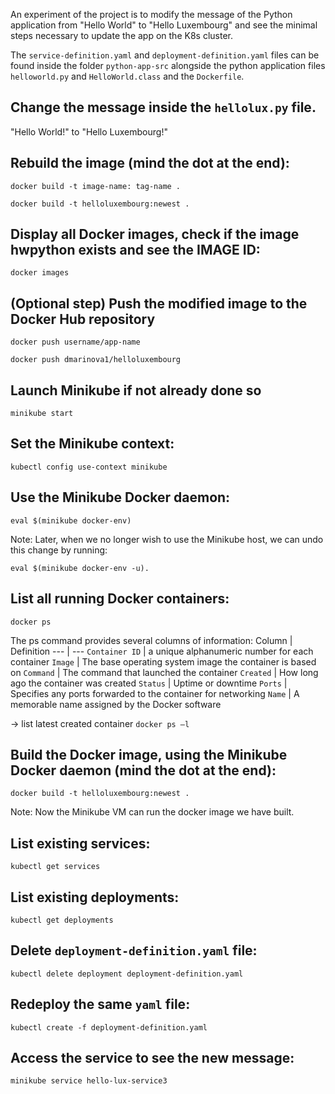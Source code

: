 An experiment of the project is to modify the message of the Python application from "Hello World" to "Hello Luxembourg" and see the minimal steps necessary to update the app on the K8s cluster.

The `service-definition.yaml` and `deployment-definition.yaml` files can be found inside the folder `python-app-src` alongside the python application files `helloworld.py` and `HelloWorld.class` and the `Dockerfile`.

## Change the message inside the `hellolux.py` file.

"Hello World!" to "Hello Luxembourg!"

## Rebuild the image (mind the dot at the end):

`docker build -t image-name: tag-name .`

`docker build -t helloluxembourg:newest .`

## Display all Docker images, check if the image hwpython exists and see the IMAGE ID:

`docker images`

## (Optional step) Push the modified image to the Docker Hub repository

`docker push username/app-name`

`docker push dmarinova1/helloluxembourg`

## Launch Minikube if not already done so

`minikube start`

## Set the Minikube context:

`kubectl config use-context minikube`

## Use the Minikube Docker daemon:

`eval $(minikube docker-env)`

Note: Later, when we no longer wish to use the Minikube host, we can undo this change by running:

`eval $(minikube docker-env -u).`

## List all running Docker containers:

`docker ps`

The ps command provides several columns of information:
Column | Definition 
--- | --- 
`Container ID` | a unique alphanumeric number for each container
`Image` | The base operating system image the container is based on
`Command` | The command that launched the container
`Created` | How long ago the container was created
`Status` | Uptime or downtime
`Ports` | Specifies any ports forwarded to the container for networking
`Name` | A memorable name assigned by the Docker software

-> list latest created container
`docker ps –l`

## Build the Docker image, using the Minikube Docker daemon (mind the dot at the end):

`docker build -t helloluxembourg:newest .`

Note: Now the Minikube VM can run the docker image we have built.

## List existing services:

`kubectl get services`

## List existing deployments:

`kubectl get deployments`

## Delete `deployment-definition.yaml` file:

`kubectl delete deployment deployment-definition.yaml`

## Redeploy the same `yaml` file:

`kubectl create -f deployment-definition.yaml`

## Access the service to see the new message:

`minikube service hello-lux-service3`
